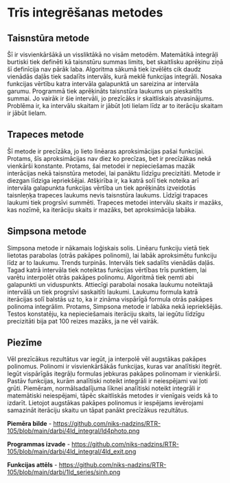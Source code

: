 # Trīs integrēšanas metodes

## Taisnstūra metode
Šī ir visvienkāršākā un vissliktākā no visām metodēm. Matemātikā integrāļi burtiski tiek definēti kā taisnstūru summas limits, bet skaitlisku aprēķinu ziņā šī definīcija nav pārāk laba. Algoritma sākumā tiek izvēlēts cik daudz vienādās daļās tiek sadalīts intervāls, kurā meklē funkcijas integrāli. Nosaka funkcijas vērtību katra intervāla galapunktā un sareizina ar intervāla garumu. Programmā tiek aprēķināts taisnstūra laukums un pieskaitīts summai. Jo vairāk ir šie intervāli, jo prezīcāks ir skaitliskais atvasinājums. Problēma ir, ka intervālu skaitam ir jābūt ļoti lielam līdz ar to iterāciju skaitam ir jābūt lielam.
## Trapeces metode
Šī metode ir precīzāka, jo lieto linēaras aproksimācijas pašai funkcijai. Protams, šīs aproksimācijas nav diez ko precīzas, bet ir precīzākas nekā vienkārši konstante. Protams, šai metodei ir nepieciešamas mazāk interācijas nekā taisnstūra metodei, lai panāktu līdzīgu precizitāti. Metode ir diezgan līdziga iepriekšējai. Atšķirība ir, ka katrā solī tiek noteika arī intervāla galapunkta funkcijas vērtība un tiek aprēķināts izveidotās taisnleņķa trapeces laukums nevis taisnstūra laukums. Līdzīgi trapaces laukumi tiek progrsīvi summēti. Trapeces metodei intervālu skaits ir mazāks, kas nozīmē, ka iterāciju skaits ir mazāks, bet aproksimācija labāka.
## Simpsona metode
Simpsona metode ir nākamais loģiskais solis. Linēaru funkciju vietā tiek lietotas parabolas (otrās pakāpes polinomi), lai labāk aproksimētu funkciju līdz ar to laukumu. Trends turpinās. Intervāls tiek sadalīts vienādās daļās. Tagad katrā intervāla tiek noteiktas funkcijas vērtības trīs punktiem, lai varētu interpolēt otrās pakāpes polinomu. Algoritmā tiek ņemti abi galapunkti un viduspunkts. Attiecīgi parabolai nosaka laukumu noteiktajā intervālā un tiek progrsīvi saskaitīti laukumi. Laukumu formula katrā iterācijas solī balstās uz to, ka ir zināma vispārīgā formula otrās pakāpes polinoma integrālim. Protams, Simpsona metode ir labāka nekā iepriekšējās. Testos konstatēju, ka nepieciešamais iterāciju skaits, lai iegūtu līdzīgu precizitāti bija pat 100 reizes mazāks, ja ne vēl vairāk.
## Piezīme
Vēl prezīcākus rezultātus var iegūt, ja interpolē vēl augstākas pakāpes polinomus. Polinomi ir visvienkāršākās funkcijas, kuras var analītiski itegrēt. Iegūt vispārīgās itegrāļu formulas jebkuras pakāpes polinomam ir vienkārši. Pastāv funkcijas, kurām analītiski noteikt integrāli ir neiespējami vai ļoti grūti. Piemēram, normālsadalījuma līknei analītiski noteikt integrāli ir matemātiski neiespējami, tāpēc skaitliskās metodes ir vienīgais veids kā to izdarīt. Lietojot augstākas pakāpes polinomus ir iespējams ievērojami samazināt iterāciju skaitu un tāpat panākt precīzākus rezultātus.

**Piemēra bilde** - https://github.com/niks-nadzins/RTR-105/blob/main/darbi/4ld_integral/ld4photo.png

**Programmas izvade** - https://github.com/niks-nadzins/RTR-105/blob/main/darbi/4ld_integral/4ld_exit.png

**Funkcijas attēls** - https://github.com/niks-nadzins/RTR-105/blob/main/darbi/1ld_series/sinh.png
